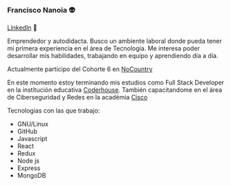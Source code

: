 ### Francisco Nanoia :alien:
[LinkedIn](https://www.linkedin.com/in/fnanoia/) :space_invader:

Emprendedor y autodidacta. Busco un ambiente laboral donde pueda tener mi primera experiencia en el área de Tecnología. Me interesa poder desarrollar mis habilidades, trabajando en equipo y aprendiendo día a día. 

Actualmente participo del Cohorte 6 en [NoCountry](https://www.nocountry.tech/)

En este momento estoy terminando mis estudios como Full Stack Developer en la institución educativa [Coderhouse](https://www.coderhouse.com/). También capacitandome en el área de Ciberseguridad y Redes en la académia [Cisco](https://www.netacad.com/)

Tecnologias con las que trabajo:
- GNU/Linux
- GitHub
- Javascript 
- React
- Redux
- Node js
- Express
- MongoDB
